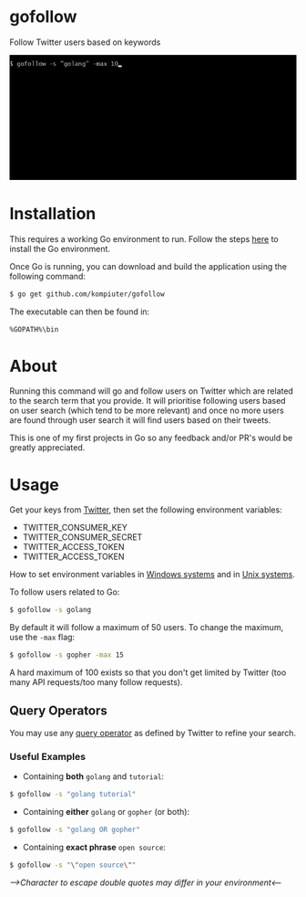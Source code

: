 # gofollow
Follow Twitter users based on keywords

![result](https://raw.githubusercontent.com/kompiuter/gofollow/master/result.gif)

# Installation
This requires a working Go environment to run. Follow the steps [here](http://golang.org/doc/install) to install the Go environment.

Once Go is running, you can download and build the application using the following command:

```bash
$ go get github.com/kompiuter/gofollow
```

The executable can then be found in:
```bash
%GOPATH%\bin
```

# About
Running this command will go and follow users on Twitter which are related to the search term that you provide. It will prioritise following users based on user search (which tend to be more relevant) and once no more users are found through user search it will find users based on their tweets.

This is one of my first projects in Go so any feedback and/or PR's would be greatly appreciated.

# Usage
Get your keys from [Twitter](https://apps.twitter.com/), then set the following environment variables:
- TWITTER_CONSUMER_KEY
- TWITTER_CONSUMER_SECRET
- TWITTER_ACCESS_TOKEN
- TWITTER_ACCESS_TOKEN

How to set environment variables in [Windows systems](http://ss64.com/nt/set.html) and in [Unix systems](http://www.cyberciti.biz/faq/set-environment-variable-unix/).



To follow users related to Go:

```bash
$ gofollow -s golang
```

By default it will follow a maximum of 50 users. To change the maximum, use the ``-max`` flag:

```bash
$ gofollow -s gopher -max 15
```

A hard maximum of 100 exists so that you don't get limited by Twitter (too many API requests/too many follow requests).

## Query Operators

You may use any [query operator](https://dev.twitter.com/rest/public/search#query-operators) as defined by Twitter to refine your search.

### Useful Examples

- Containing **both** ``golang`` and ``tutorial``:

```bash
$ gofollow -s "golang tutorial"
```

- Containing **either** ``golang`` or ``gopher`` (or both):

```bash
$ gofollow -s "golang OR gopher"
```

- Containing **exact phrase** ``open source``:

```bash
$ gofollow -s "\"open source\""
```

   *-->Character to escape double quotes may differ in your environment<--*




